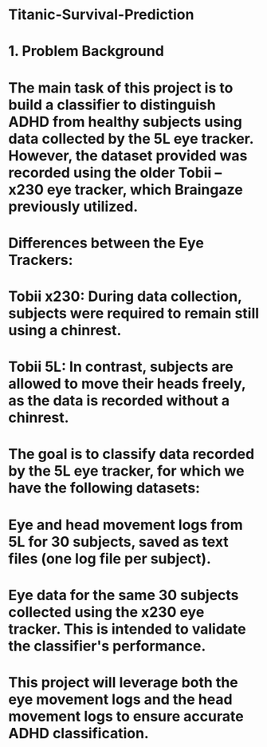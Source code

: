 # Titanic-Survival-Prediction
# **1. Problem Background** 
# The main task of this project is to build a classifier to distinguish ADHD from healthy subjects using data collected by the 5L eye tracker. However, the dataset provided was recorded using the older Tobii – x230 eye tracker, which Braingaze previously utilized.

# Differences between the Eye Trackers:
# Tobii x230: During data collection, subjects were required to remain still using a chinrest.
# Tobii 5L: In contrast, subjects are allowed to move their heads freely, as the data is recorded without a chinrest.
# The goal is to classify data recorded by the 5L eye tracker, for which we have the following datasets:

# Eye and head movement logs from 5L for 30 subjects, saved as text files (one log file per subject).
# Eye data for the same 30 subjects collected using the x230 eye tracker. This is intended to validate the classifier's performance.
# This project will leverage both the eye movement logs and the head movement logs to ensure accurate ADHD classification.
